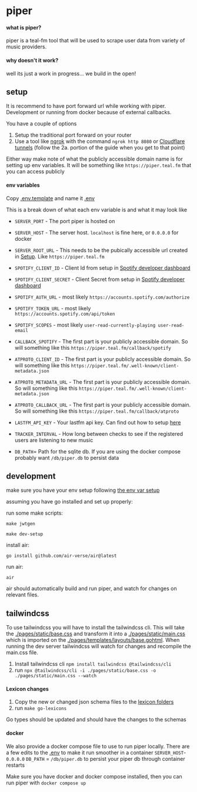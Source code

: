 # piper

#### what is piper?

piper is a teal-fm tool that will be used to scrape user data from variety of
music providers.

#### why doesn't it work?

well its just a work in progress... we build in the open!

## setup
It is recommend to have port forward url while working with piper. Development or running from docker because of external callbacks.

You have a couple of options
1. Setup the traditional port forward on your router
2. Use a tool like [ngrok](https://ngrok.com/) with the command `ngrok http 8080` or [Cloudflare tunnels](https://developers.cloudflare.com/cloudflare-one/connections/connect-networks/get-started/create-remote-tunnel/) (follow the 2a. portion of the guide when you get to that point)

Either way make note of what the publicly accessible domain name is for setting up env variables. It will be something like `https://piper.teal.fm` that you can access publicly

#### env variables
Copy [.env.template](.env.template) and name it [.env](.env)

This is a break down of what each env variable is and what it may look like

- `SERVER_PORT` - The port piper is hosted on
- `SERVER_HOST` - The server host. `localhost` is fine here, or `0.0.0.0` for docker
- `SERVER_ROOT_URL` - This needs to be the pubically accessible url created in [Setup](#setup). Like `https://piper.teal.fm`
- `SPOTIFY_CLIENT_ID` - Client Id from setup in [Spotify developer dashboard](https://developer.spotify.com/documentation/web-api/tutorials/getting-started)
- `SPOTIFY_CLIENT_SECRET` - Client Secret from setup in [Spotify developer dashboard](https://developer.spotify.com/documentation/web-api/tutorials/getting-started)
- `SPOTIFY_AUTH_URL` - most likely `https://accounts.spotify.com/authorize`
- `SPOTIFY_TOKEN_URL` - most likely `https://accounts.spotify.com/api/token`
- `SPOTIFY_SCOPES` - most likely `user-read-currently-playing user-read-email`
- `CALLBACK_SPOTIFY` - The first part is your publicly accessible domain. So will something like this `https://piper.teal.fm/callback/spotify`

- `ATPROTO_CLIENT_ID` - The first part is your publicly accessible domain. So will something like this `https://piper.teal.fm/.well-known/client-metadata.json`
- `ATPROTO_METADATA_URL` - The first part is your publicly accessible domain. So will something like this `https://piper.teal.fm/.well-known/client-metadata.json`
- `ATPROTO_CALLBACK_URL` - The first part is your publicly accessible domain. So will something like this `https://piper.teal.fm/callback/atproto`

- `LASTFM_API_KEY` - Your lastfm api key. Can find out how to setup [here](https://www.last.fm/api)

- `TRACKER_INTERVAL` - How long between checks to see if the registered users are listening to new music
- `DB_PATH`= Path for the sqlite db. If you are using the docker compose probably want `/db/piper.db` to persist data



## development

make sure you have your env setup following [the env var setup](#env-variables)

assuming you have go installed and set up properly:

run some make scripts:

```
make jwtgen

make dev-setup
```

install air:

```
go install github.com/air-verse/air@latest
```

run air:

```
air
```
air should automatically build and run piper, and watch for changes on relevant files.


## tailwindcss

To use tailwindcss you will have to install the tailwindcss cli. This will take the [./pages/static/base.css](./pages/static/base.css) and transform it into a [./pages/static/main.css](./pages/static/main.css) 
which is imported on the [./pages/templates/layouts/base.gohtml](./pages/templates/layouts/base.gohtml). When running the dev server tailwindcss will watch for changes and recompile the main.css file.

1. Install tailwindcss cli `npm install tailwindcss @tailwindcss/cli`
2. run `npx @tailwindcss/cli -i ./pages/static/base.css -o ./pages/static/main.css --watch`




#### Lexicon changes
1. Copy the new or changed json schema files to the [lexicon folders](./lexicons)
2. run `make go-lexicons`

Go types should be updated and should have the changes to the schemas 

#### docker
We also provide a docker compose file to use to run piper locally. There are a few edits to the [.env](.env) to make it run smoother in a container
`SERVER_HOST`- `0.0.0.0`
`DB_PATH` = `/db/piper.db` to persist your piper db through container restarts

Make sure you have docker and docker compose installed, then you can run piper with `docker compose up`
